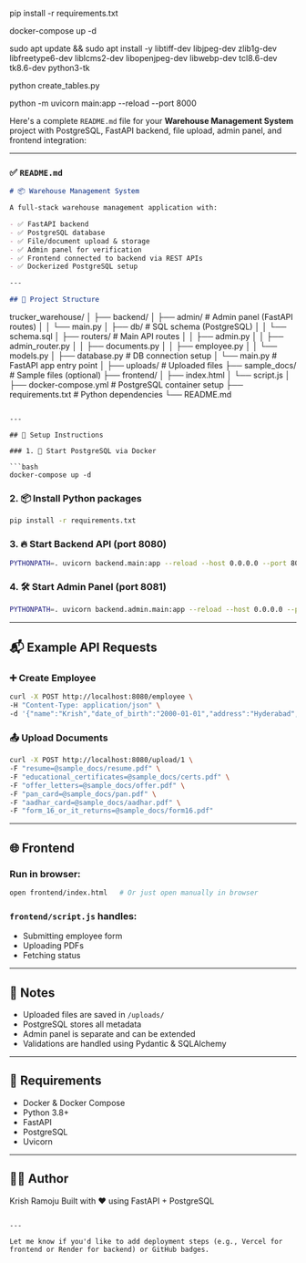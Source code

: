 pip install -r requirements.txt 

docker-compose up -d


sudo apt update && sudo apt install -y libtiff-dev libjpeg-dev zlib1g-dev libfreetype6-dev liblcms2-dev libopenjpeg-dev libwebp-dev tcl8.6-dev tk8.6-dev python3-tk

python create_tables.py

python -m uvicorn main:app --reload --port 8000



Here's a complete `README.md` file for your **Warehouse Management System** project with PostgreSQL, FastAPI backend, file upload, admin panel, and frontend integration:

---

### ✅ `README.md`

```markdown
# 📦 Warehouse Management System

A full-stack warehouse management application with:

- ✅ FastAPI backend
- ✅ PostgreSQL database
- ✅ File/document upload & storage
- ✅ Admin panel for verification
- ✅ Frontend connected to backend via REST APIs
- ✅ Dockerized PostgreSQL setup

---

## 📁 Project Structure

```

trucker\_warehouse/
│
├── backend/
│   ├── admin/                     # Admin panel (FastAPI routes)
│   │   └── main.py
│   ├── db/                        # SQL schema (PostgreSQL)
│   │   └── schema.sql
│   ├── routers/                   # Main API routes
│   │   ├── admin.py
│   │   ├── admin\_router.py
│   │   ├── documents.py
│   │   ├── employee.py
│   │   └── models.py
│   ├── database.py                # DB connection setup
│   └── main.py                    # FastAPI app entry point
│
├── uploads/                       # Uploaded files
├── sample\_docs/                   # Sample files (optional)
├── frontend/
│   ├── index.html
│   └── script.js
│
├── docker-compose.yml             # PostgreSQL container setup
├── requirements.txt               # Python dependencies
└── README.md

````

---

## 🚀 Setup Instructions

### 1. 🐳 Start PostgreSQL via Docker

```bash
docker-compose up -d
````

### 2. 📦 Install Python packages

```bash
pip install -r requirements.txt
```

### 3. 🔥 Start Backend API (port 8080)

```bash
PYTHONPATH=. uvicorn backend.main:app --reload --host 0.0.0.0 --port 8080
```

### 4. 🛠 Start Admin Panel (port 8081)

```bash
PYTHONPATH=. uvicorn backend.admin.main:app --reload --host 0.0.0.0 --port 8081
```

---

## 📬 Example API Requests

### ➕ Create Employee

```bash
curl -X POST http://localhost:8080/employee \
-H "Content-Type: application/json" \
-d '{"name":"Krish","date_of_birth":"2000-01-01","address":"Hyderabad","contact_number":"9876543210","pan_number":"ABCDE1234F","aadhar_number":"123456789012"}'
```

### 📤 Upload Documents

```bash
curl -X POST http://localhost:8080/upload/1 \
-F "resume=@sample_docs/resume.pdf" \
-F "educational_certificates=@sample_docs/certs.pdf" \
-F "offer_letters=@sample_docs/offer.pdf" \
-F "pan_card=@sample_docs/pan.pdf" \
-F "aadhar_card=@sample_docs/aadhar.pdf" \
-F "form_16_or_it_returns=@sample_docs/form16.pdf"
```

---

## 🌐 Frontend

### Run in browser:

```bash
open frontend/index.html   # Or just open manually in browser
```

### `frontend/script.js` handles:

* Submitting employee form
* Uploading PDFs
* Fetching status

---

## 📌 Notes

* Uploaded files are saved in `/uploads/`
* PostgreSQL stores all metadata
* Admin panel is separate and can be extended
* Validations are handled using Pydantic & SQLAlchemy

---

## 📎 Requirements

* Docker & Docker Compose
* Python 3.8+
* FastAPI
* PostgreSQL
* Uvicorn

---

## 🧑‍💻 Author

Krish Ramoju
Built with ❤️ using FastAPI + PostgreSQL

```

---

Let me know if you'd like to add deployment steps (e.g., Vercel for frontend or Render for backend) or GitHub badges.
```
